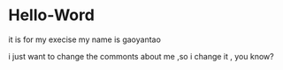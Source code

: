 # Hello-Word
it is for my execise
my name is gaoyantao


i just want to change the commonts about me ,so i change it , you know? 
